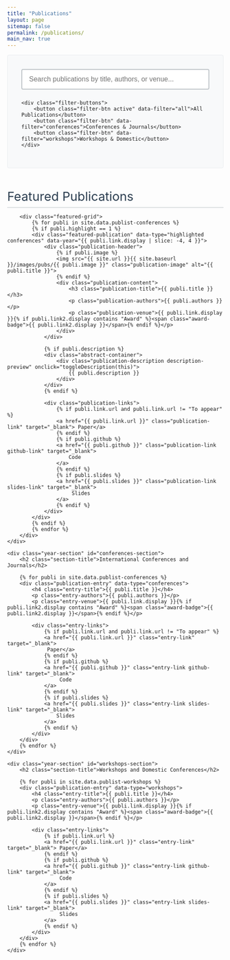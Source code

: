 ```yaml
---
title: "Publications"
layout: page
sitemap: false
permalink: /publications/
main_nav: true
---
```


<!-- Font Awesome for icons -->
<link rel="stylesheet" href="https://cdnjs.cloudflare.com/ajax/libs/font-awesome/6.0.0/css/all.min.css">
<!-- Bootstrap Icons -->
<link rel="stylesheet" href="https://cdn.jsdelivr.net/npm/bootstrap-icons@1.11.0/font/bootstrap-icons.css">

<style>
.academic-header {
    border-bottom: 2px solid #2c3e50;
    padding-bottom: 2rem;
    margin-bottom: 3rem;
    text-align: center;
}

.academic-header h1 {
    font-size: 2.8rem;
    font-weight: 400;
    color: #2c3e50;
    margin-bottom: 0.5rem;
    letter-spacing: 1px;
}

.academic-header .subtitle {
    font-size: 1.1rem;
    color: #7f8c8d;
    font-style: italic;
    margin-bottom: 2rem;
}

.search-filter-section {
    background: #f8f9fa;
    border: 1px solid #e9ecef;
    padding: 2rem;
    margin: 0;
    border-radius: 4px;
}

.search-container {
    max-width: 600px;
    margin: 0 auto 1.5rem auto;
}

.search-input {
    width: 100%;
    padding: 0.8rem 1rem;
    border: 2px solid #bdc3c7;
    border-radius: 4px;
    font-size: 1rem;
    background: white;
}

.search-input:focus {
    outline: none;
    border-color: #3498db;
}

.filter-buttons {
    display: flex;
    justify-content: center;
    gap: 0.5rem;
    flex-wrap: wrap;
}

.filter-btn {
    padding: 0.6rem 1.2rem;
    border: 1px solid #bdc3c7;
    background: white;
    color: #2c3e50;
    border-radius: 4px;
    cursor: pointer;
    transition: all 0.2s ease;
    font-size: 0.9rem;
}

.filter-btn:hover, .filter-btn.active {
    background: #2c3e50;
    color: white;
    border-color: #2c3e50;
}

.external-links {
    text-align: center;
    margin-top: 1.5rem;
}

.external-link {
    display: inline-block;
    padding: 0.7rem 1.5rem;
    background: #34495e;
    color: white;
    text-decoration: none;
    border-radius: 4px;
    margin: 0 0.5rem;
    font-size: 0.9rem;
    transition: background 0.2s ease;
}

.external-link:hover {
    background: #2c3e50;
    color: white;
    text-decoration: none;
}

.section-title {
    font-size: 1.8rem;
    font-weight: 400;
    color: #2c3e50;
    margin: 3rem 0 0.5rem 0;
    padding-bottom: 0.5rem;
    border-bottom: 1px solid #bdc3c7;
}

.highlighted-section {
    margin: 3rem 0;
}

.featured-grid {
    display: grid;
    grid-template-columns: repeat(2, 1fr);
    gap: 2rem;
    margin: 2rem 0;
}

.featured-publication {
    background: white;
    border: 1px solid #e1e8ed;
    padding: 1.5rem;
    padding-bottom: 4rem;
    border-radius: 4px;
    height: 500px;
    position: relative;
    transition: height 0.3s ease;
}

.featured-publication.expanded {
    height: auto;
    min-height: 500px;
    padding-bottom: 4rem;
}

.publication-header {
    display: flex;
    flex-direction: column;
    margin-bottom: 1rem;
}

.publication-image {
    width: 100%;
    height: 150px;
    object-fit: cover;
    border: 1px solid #ddd;
    border-radius: 4px;
    margin-bottom: 1rem;
}

.publication-content {
    width: 100%;
}

.publication-title {
    font-size: 1.15rem;
    font-weight: 500;
    color: #2c3e50;
    margin-top: 0.6rem;
    margin-bottom: 0.6rem;
    line-height: 1.4;
}

.publication-authors {
    color: #34495e;
    margin-bottom: 0.4rem;
    font-style: italic;
    font-size: 0.9rem;
}

.publication-venue {
    color: #3498db;
    font-weight: 500;
    margin-bottom: 0.8rem;
    font-size: 0.9rem;
}

.abstract-container {
    flex: 1;
    overflow: hidden;
    margin-bottom: 1rem;
    display: flex;
    flex-direction: column;
}

.publication-description {
    color: #555;
    line-height: 1.5;
    font-size: 0.9rem;
    text-align: justify;
    margin-bottom: 0;
}

.description-preview {
    cursor: pointer;
    position: relative;
    display: -webkit-box;
    -webkit-box-orient: vertical;
    overflow: hidden;
}

.description-preview::after {
    content: "...";
    position: absolute;
    bottom: 0;
    right: 0;
    background: white;
    padding-left: 0.5rem;
}

.description-full {
    cursor: pointer;
    display: block;
    overflow: visible;
}

.description-full::after {
    display: none;
}

.expand-toggle {
    color: #3498db;
    font-size: 0.8rem;
    cursor: pointer;
    margin-top: 0.5rem;
    font-weight: 500;
}

.expand-toggle:hover {
    color: #2980b9;
}

.publication-links {
    display: flex;
    gap: 0.8rem;
    flex-wrap: wrap;
    position: absolute;
    bottom: 1.5rem;
    left: 1.5rem;
    right: 1.5rem;
}

.publication-link {
    padding: 0.3rem 0.6rem;
    background: #f8f9fa;
    color: #495057;
    text-decoration: none;
    border-radius: 3px;
    font-size: 0.8rem;
    border: 1px solid #dee2e6;
    transition: all 0.2s ease;
}

.publication-link:hover {
    background: #f8f9fa;
    color: black;
    border-color: #dee2e6;
    text-decoration: none;
}


.award-badge {
    display: inline-block;
    background: #2c3e50;
    color: white;
    padding: 0.25rem 0.5rem;
    border-radius: 3px;
    font-size: 0.75rem;
    font-weight: 500;
    margin-left: 0.5rem;
    vertical-align: middle;
}

.featured-publication .award-badge {
    display: block;
    margin: 0.3rem 0 0 0;
    width: fit-content;
}

.year-section {
    margin: 2.5rem 0;
}


.publication-entry {
    padding: 1rem 0;
    border-bottom: 1px solid #f0f0f0;
    margin: 0;
}

.publication-entry:last-child {
    border-bottom: none;
}

.entry-title {
    font-size: 1.05rem;
    font-weight: 600;
    color: #2c3e50;
    margin-bottom: 0.4rem;
    line-height: 1.4;
}

.entry-authors {
    color: #34495e;
    margin-bottom: 0.3rem;
    font-style: italic;
    font-size: 0.95rem;
}

.entry-venue {
    color: #3498db;
    font-weight: 500;
    margin-bottom: 0.6rem;
    font-size: 0.95rem;
}

.entry-links {
    display: flex;
    gap: 0.8rem;
    flex-wrap: wrap;
}

.entry-link {
    padding: 0.25rem 0.5rem;
    background: #f8f9fa;
    color: #495057;
    text-decoration: none;
    border-radius: 3px;
    font-size: 0.8rem;
    border: 1px solid #dee2e6;
    transition: all 0.2s ease;
}

.entry-link:hover {
    background: #f8f9fa;
    color: black;
    text-decoration: none;
}

/* GitHub button styling */
.github-link {
    padding: 0.3rem 0.6rem;
    background: #f8f9fa;
    color: #495057;
    text-decoration: none;
    border-radius: 3px;
    font-size: 0.8rem;
    border: 1px solid #dee2e6;
    transition: all 0.2s ease;
}


/* Slides button styling */
.slides-link {
    padding: 0.3rem 0.6rem;
    background: #f8f9fa;
    color: #495057;
    text-decoration: none;
    border-radius: 3px;
    font-size: 0.8rem;
    border: 1px solid #dee2e6;
    transition: all 0.2s ease;
}

/* Icon spacing */
.github-link i, .slides-link i {
    margin-right: 0.3rem;
}


@media (max-width: 768px) {
    .academic-header h1 {
        font-size: 2.2rem;
    }
    
    .featured-grid {
        grid-template-columns: 1fr;
        gap: 1.5rem;
    }
    
    .filter-buttons {
        flex-direction: column;
        align-items: center;
    }
    
    .filter-btn {
        width: 200px;
    }
    
    /* Fix mobile layout for featured publications */
    .featured-publication {
        height: auto !important;
        min-height: auto !important;
        padding: 1.5rem;
        padding-bottom: 1.5rem !important;
        display: flex;
        flex-direction: column;
    }
    
    .featured-publication.expanded {
        min-height: auto !important;
        padding-bottom: 1.5rem !important;
    }
    
    .abstract-container {
        height: auto !important;
        margin-bottom: 1.5rem !important;
        flex: 1;
        min-height: 0;
    }
    
    .description-preview {
        -webkit-line-clamp: 3 !important;
        max-height: none !important;
    }
    
    .publication-links {
        position: relative !important;
        bottom: auto !important;
        left: auto !important;
        right: auto !important;
        margin-top: auto;
        margin-bottom: 0;
        padding-top: 1rem;
        border-top: 1px solid #f0f0f0;
    }
    
    .publication-header {
        flex-shrink: 0;
    }
    
    .publication-image {
        height: 120px;
    }
}

/* Additional responsive breakpoints for better window resizing support */
@media (max-width: 992px) and (min-width: 769px) {
    .featured-grid {
        grid-template-columns: 1fr;
        gap: 2rem;
        max-width: 600px;
        margin: 2rem auto;
    }
    
    .featured-publication {
        height: auto;
        min-height: 450px;
        padding-bottom: 4rem;
    }
    
    .abstract-container {
        margin-bottom: 1.5rem;
    }
}

@media (max-width: 480px) {
    .academic-header h1 {
        font-size: 1.8rem;
    }
    
    .search-filter-section {
        padding: 1.5rem;
        margin: 0 -1rem;
    }
    
    .featured-publication {
        padding: 1rem !important;
        margin: 0 -0.5rem;
    }
    
    .publication-image {
        height: 100px;
    }
    
    .publication-title {
        font-size: 1.05rem;
    }
    
    .publication-links {
        flex-direction: column;
        gap: 0.5rem;
    }
    
    .publication-link {
        text-align: center;
        width: 100%;
    }
}

/* Improved window resize handling */
@media (min-width: 769px) {
    .featured-publication {
        transition: height 0.3s ease, min-height 0.3s ease;
    }
    
    .abstract-container {
        transition: height 0.3s ease;
    }
}
</style>
<div class="search-filter-section">
    <div class="search-container">
        <input type="text" class="search-input" id="search-input" placeholder="Search publications by title, authors, or venue...">
    </div>
    
    <div class="filter-buttons">
        <button class="filter-btn active" data-filter="all">All Publications</button>
        <button class="filter-btn" data-filter="conferences">Conferences & Journals</button>
        <button class="filter-btn" data-filter="workshops">Workshops & Domestic</button>
    </div>
    
</div>

<div id="publications-content">
    <div class="highlighted-section" id="highlighted-section">
        <h2 class="section-title">Featured Publications</h2>
        
        <div class="featured-grid">
            {% for publi in site.data.publist-conferences %}
            {% if publi.highlight == 1 %}
            <div class="featured-publication" data-type="highlighted conferences" data-year="{{ publi.link.display | slice: -4, 4 }}">
                <div class="publication-header">
                    {% if publi.image %}
                    <img src="{{ site.url }}{{ site.baseurl }}/images/pubs/{{ publi.image }}" class="publication-image" alt="{{ publi.title }}">
                    {% endif %}
                    <div class="publication-content">
                        <h3 class="publication-title">{{ publi.title }}</h3>
                        <p class="publication-authors">{{ publi.authors }}</p>
                        <p class="publication-venue">{{ publi.link.display }}{% if publi.link2.display contains "Award" %}<span class="award-badge">{{ publi.link2.display }}</span>{% endif %}</p>
                    </div>
                </div>
                
                {% if publi.description %}
                <div class="abstract-container">
                    <div class="publication-description description-preview" onclick="toggleDescription(this)">
                        {{ publi.description }}
                    </div>
                </div>
                {% endif %}
                
                <div class="publication-links">
                    {% if publi.link.url and publi.link.url != "To appear" %}
                    <a href="{{ publi.link.url }}" class="publication-link" target="_blank"> Paper</a>
                    {% endif %}
                    {% if publi.github %}
                    <a href="{{ publi.github }}" class="publication-link github-link" target="_blank">
                        Code
                    </a>
                    {% endif %}
                    {% if publi.slides %}
                    <a href="{{ publi.slides }}" class="publication-link slides-link" target="_blank">
                         Slides
                    </a>
                    {% endif %}
                </div>
            </div>
            {% endif %}
            {% endfor %}
        </div>
    </div>

    <div class="year-section" id="conferences-section">
        <h2 class="section-title">International Conferences and Journals</h2>

        {% for publi in site.data.publist-conferences %}
        <div class="publication-entry" data-type="conferences">
            <h4 class="entry-title">{{ publi.title }}</h4>
            <p class="entry-authors">{{ publi.authors }}</p>
            <p class="entry-venue">{{ publi.link.display }}{% if publi.link2.display contains "Award" %}<span class="award-badge">{{ publi.link2.display }}</span>{% endif %}</p>

            <div class="entry-links">
                {% if publi.link.url and publi.link.url != "To appear" %}
                <a href="{{ publi.link.url }}" class="entry-link" target="_blank">
                 Paper</a>
                {% endif %}
                {% if publi.github %}
                <a href="{{ publi.github }}" class="entry-link github-link" target="_blank">
                     Code
                </a>
                {% endif %}
                {% if publi.slides %}
                <a href="{{ publi.slides }}" class="entry-link slides-link" target="_blank">
                    Slides
                </a>
                {% endif %}
            </div>
        </div>
        {% endfor %}
    </div>

    <div class="year-section" id="workshops-section">
        <h2 class="section-title">Workshops and Domestic Conferences</h2>

        {% for publi in site.data.publist-workshops %}
        <div class="publication-entry" data-type="workshops">
            <h4 class="entry-title">{{ publi.title }}</h4>
            <p class="entry-authors">{{ publi.authors }}</p>
            <p class="entry-venue">{{ publi.link.display }}{% if publi.link2.display contains "Award" %}<span class="award-badge">{{ publi.link2.display }}</span>{% endif %}</p>

            <div class="entry-links">
                {% if publi.link.url %}
                <a href="{{ publi.link.url }}" class="entry-link" target="_blank"> Paper</a>
                {% endif %}
                {% if publi.github %}
                <a href="{{ publi.github }}" class="entry-link github-link" target="_blank">
                     Code
                </a>
                {% endif %}
                {% if publi.slides %}
                <a href="{{ publi.slides }}" class="entry-link slides-link" target="_blank">
                     Slides
                </a>
                {% endif %}
            </div>
        </div>
        {% endfor %}
    </div>

</div>

<script>
document.addEventListener('DOMContentLoaded', function() {
    const searchInput = document.getElementById('search-input');
    const filterButtons = document.querySelectorAll('.filter-btn');
    const publications = document.querySelectorAll('.featured-publication, .publication-entry');
    const sections = document.querySelectorAll('.highlighted-section, .year-section');
    
    let currentFilter = 'all';
    
    // Filter functionality
    filterButtons.forEach(btn => {
        btn.addEventListener('click', function() {
            filterButtons.forEach(b => b.classList.remove('active'));
            this.classList.add('active');
            currentFilter = this.dataset.filter;
            filterPublications();
        });
    });
    
    // Search functionality
    searchInput.addEventListener('input', function() {
        filterPublications();
    });
    
    function filterPublications() {
        const searchTerm = searchInput.value.toLowerCase();
        let visibleCount = 0;
        
        // Show/hide sections based on filter
        sections.forEach(section => {
            const sectionId = section.id;
            let shouldShow = false;
            
            if (currentFilter === 'all') {
                shouldShow = true;
            } else if (currentFilter === 'conferences' && sectionId === 'conferences-section') {
                shouldShow = true;
            } else if (currentFilter === 'workshops' && sectionId === 'workshops-section') {
                shouldShow = true;
            }
            
            section.style.display = shouldShow ? 'block' : 'none';
        });
        
        publications.forEach(pub => {
            const title = pub.querySelector('.publication-title, .entry-title').textContent.toLowerCase();
            const authors = pub.querySelector('.publication-authors, .entry-authors').textContent.toLowerCase();
            const venue = pub.querySelector('.publication-venue, .entry-venue').textContent.toLowerCase();
            const pubType = pub.dataset.type;
            
            const matchesSearch = title.includes(searchTerm) || 
                                authors.includes(searchTerm) || 
                                venue.includes(searchTerm);
            
            // Filter based on current selection
            let matchesFilter = false;
            
            if (currentFilter === 'all') {
                matchesFilter = true;
            } else if (currentFilter === 'conferences') {
                matchesFilter = pubType.includes('conferences');
            } else if (currentFilter === 'workshops') {
                matchesFilter = pubType.includes('workshops');
            }
            
            if (matchesSearch && matchesFilter) {
                pub.style.display = 'block';
                visibleCount++;
            } else {
                pub.style.display = 'none';
            }
        });
        
        // Show no results message if needed
        if (visibleCount === 0 && searchTerm) {
            showNoResults();
        } else {
            hideNoResults();
        }
    }
    
    function showNoResults() {
        let noResultsMsg = document.getElementById('no-results');
        if (!noResultsMsg) {
            noResultsMsg = document.createElement('div');
            noResultsMsg.id = 'no-results';
            noResultsMsg.innerHTML = `
                <div style="text-align: center; padding: 3rem; color: #7f8c8d; font-family: 'Georgia', serif;">
                    <h3>No publications found</h3>
                    <p>Please adjust your search terms or filter selection</p>
                </div>
            `;
            document.getElementById('publications-content').appendChild(noResultsMsg);
        }
        noResultsMsg.style.display = 'block';
    }
    
    function hideNoResults() {
        const noResultsMsg = document.getElementById('no-results');
        if (noResultsMsg) {
            noResultsMsg.style.display = 'none';
        }
    }
    
    // Smooth scrolling for internal links
    document.querySelectorAll('a[href^="#"]').forEach(anchor => {
        anchor.addEventListener('click', function (e) {
            e.preventDefault();
            const target = document.querySelector(this.getAttribute('href'));
            if (target) {
                target.scrollIntoView({
                    behavior: 'smooth',
                    block: 'start'
                });
            }
        });
    });
    
    // Initialize page
    filterPublications();
});

// Function to toggle description expansion
function toggleDescription(element) {
    const container = element.closest('.featured-publication');
    const abstractContainer = element.closest('.abstract-container');
    
    if (element.classList.contains('description-preview')) {
        element.classList.remove('description-preview');
        element.classList.add('description-full');
        container.classList.add('expanded');
        // Remove height constraint when expanding
        if (abstractContainer) {
            abstractContainer.style.height = 'auto';
        }
    } else {
        element.classList.remove('description-full');
        element.classList.add('description-preview');
        container.classList.remove('expanded');
        // Recalculate line clamp and restore height when collapsing
        calculateLineClamp(element);
    }
}

// Function to calculate optimal line clamp for each abstract
function calculateLineClamp(desc) {
    const abstractContainer = desc.closest('.abstract-container');
    if (!abstractContainer) return;
    
    const container = desc.closest('.featured-publication');
    
    // Check if we're on mobile
    const isMobile = window.matchMedia('(max-width: 768px)').matches;
    
    if (isMobile) {
        // On mobile, use flexible layout without height constraints
        abstractContainer.style.height = 'auto';
        desc.style.webkitLineClamp = '3'; // Fixed 3 lines on mobile
        return;
    }
    
    // Desktop/tablet logic
    const containerHeight = 500; // Fixed height
    const headerHeight = container.querySelector('.publication-header').offsetHeight;
    const reservedBottomSpace = 64; // 4rem bottom padding for button area
    const topPadding = 24; // 1.5rem top padding
    const containerMargin = 16; // 1rem margin for abstract container
    
    const availableSpace = containerHeight - headerHeight - reservedBottomSpace - topPadding - containerMargin;
    
    // Set the container height to the available space
    abstractContainer.style.height = availableSpace + 'px';
    
    const lineHeight = parseFloat(window.getComputedStyle(desc).lineHeight);
    const maxLines = Math.floor(availableSpace / lineHeight);
    
    desc.style.webkitLineClamp = Math.max(3, maxLines); // Minimum 3 lines
}

document.addEventListener('DOMContentLoaded', function() {
    // Calculate line clamp for all preview descriptions
    const descriptions = document.querySelectorAll('.featured-publication .description-preview');
    descriptions.forEach(desc => {
        calculateLineClamp(desc);
    });
    
    // Handle window resize
    let resizeTimeout;
    window.addEventListener('resize', function() {
        clearTimeout(resizeTimeout);
        resizeTimeout = setTimeout(() => {
            // Recalculate line clamps after resize
            const currentDescriptions = document.querySelectorAll('.featured-publication .description-preview');
            currentDescriptions.forEach(desc => {
                calculateLineClamp(desc);
            });
        }, 250); // Debounce resize events
    });
});
</script>

